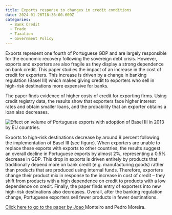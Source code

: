 ```yaml
---
title: Exports response to changes in credit conditions
date: 2024-01-26T18:36:00.609Z
categories:
  - Bank Credit
  - Trade
  - Taxation
  - Government Policy
---
```

Exports represent one fourth of Portuguese GDP and are largely responsible for the economic recovery following the sovereign debt crisis. However, exports and exporters are also fragile as they display a strong dependence on bank credit. This paper studies the impact of an increase in the cost of credit for exporters. This increase is driven by a change in banking regulation (Basel III) which makes giving credit to exporters who sell in high-risk destinations more expensive for banks.

The paper finds evidence of higher costs of credit for exporting firms. Using credit registry data, the results show that exporters face higher interest rates and obtain smaller loans, and the probability that an exporter obtains a loan also decreases.

![](https://ucarecdn.com/b6a119bb-a726-45f2-a659-6462da56e305/ "Effect on volume of Portuguese exports with adoption of Basel III in 2013 by EU countries.")

Exports to high-risk destinations decrease by around 8 percent following the implementation of Basel III (see figure). When exporters are unable to replace these exports with exports to other countries, the results suggest an overall decline in Portuguese exports by almost 2%, representing a 0.5% decrease in GDP. This drop in exports is driven entirely by products that traditionally depend more on bank credit (e.g. manufacturing goods) rather than products that are produced using internal funds. Therefore, exporters change their product mix in response to the increase in cost of credit – they shift from products with a high dependence on credit to products with a low dependence on credit. Finally, the paper finds entry of exporters into new high-risk destinations also decreases. Overall, after the banking regulation change, Portuguese exporters sell fewer products in fewer destinations.

[Click here to go to the paper by Joao ](https://www.bportugal.pt/paper/impact-higher-cost-credit-exporters-evidence-change-banking-regulation)Monteiro and Pedro Moreira.